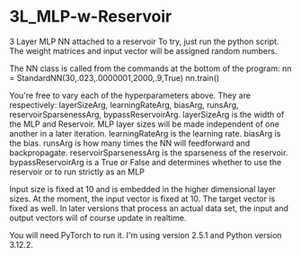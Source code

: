 # 3L_MLP-w-Reservoir
3 Layer MLP NN attached to a reservoir
To try, just run the python script. The weight matrices and input vector will be assigned random numbers.

The NN class is called from the commands at the bottom of the program:
nn = StandardNN(30,.023,.0000001,2000,.9,True)
nn.train()

You're free to vary each of the hyperparameters above. 
They are respectively: layerSizeArg, learningRateArg, biasArg, runsArg, reservoirSparsenessArg, bypassReservoirArg.
layerSizeArg is the width of the MLP and Reservoir. MLP layer sizes will be made independent of one another in a later iteration.
learningRateArg is the learning rate.
biasArg is the bias.
runsArg is how many times the NN will feedforward and backpropagate.
reservoirSparsenessArg is the sparseness of the reservoir.
bypassReservoirArg is a True or False and determines whether to use the reservoir or to run strictly as an MLP

Input size is fixed at 10 and is embedded in the higher dimensional layer sizes.
At the moment, the input vector is fixed at 10.
The target vector is fixed as well.
In later versions that process an actual data set, the input and output vectors will of course update in realtime.

You will need PyTorch to run it. I'm using version 2.5.1 and Python version 3.12.2.

